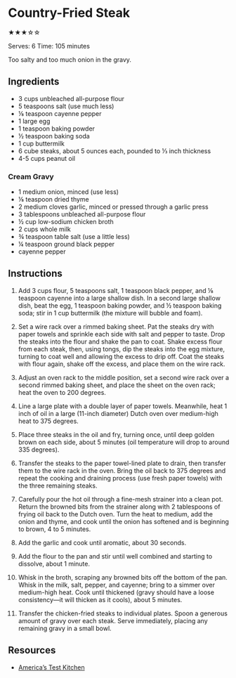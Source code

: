 # Country-Fried Steak

★★★☆☆

Serves: 6
Time: 105 minutes

Too salty and too much onion in the gravy.

## Ingredients

* 3 cups unbleached all-purpose flour
* 5 teaspoons salt (use much less)
* ⅛ teaspoon cayenne pepper
* 1 large egg
* 1 teaspoon baking powder
* ½ teaspoon baking soda
* 1 cup buttermilk
* 6 cube steaks, about 5 ounces each, pounded to ⅓ inch thickness
* 4-5 cups peanut oil

### Cream Gravy

* 1 medium onion, minced (use less)
* ⅛ teaspoon dried thyme
* 2 medium cloves garlic, minced or pressed through a garlic press
* 3 tablespoons unbleached all-purpose flour
* ½ cup low-sodium chicken broth
* 2 cups whole milk
* ¾ teaspoon table salt (use a little less)
* ¼ teaspoon ground black pepper
* cayenne pepper

## Instructions

1. Add 3 cups flour, 5 teaspoons salt, 1 teaspoon black pepper, and ⅛ teaspoon cayenne into a large shallow dish. In a second large shallow dish, beat the egg, 1 teaspoon baking powder, and ½ teaspoon baking soda; stir in 1 cup buttermilk (the mixture will bubble and foam).

2. Set a wire rack over a rimmed baking sheet. Pat the steaks dry with paper towels and sprinkle each side with salt and pepper to taste. Drop the steaks into the flour and shake the pan to coat. Shake excess flour from each steak, then, using tongs, dip the steaks into the egg mixture, turning to coat well and allowing the excess to drip off. Coat the steaks with flour again, shake off the excess, and place them on the wire rack.

3. Adjust an oven rack to the middle position, set a second wire rack over a second rimmed baking sheet, and place the sheet on the oven rack; heat the oven to 200 degrees.

4. Line a large plate with a double layer of paper towels. Meanwhile, heat 1 inch of oil in a large (11-inch diameter) Dutch oven over medium-high heat to 375 degrees.

5. Place three steaks in the oil and fry, turning once, until deep golden brown on each side, about 5 minutes (oil temperature will drop to around 335 degrees).

6. Transfer the steaks to the paper towel-lined plate to drain, then transfer them to the wire rack in the oven. Bring the oil back to 375 degrees and repeat the cooking and draining process (use fresh paper towels) with the three remaining steaks.

7. Carefully pour the hot oil through a fine-mesh strainer into a clean pot. Return the browned bits from the strainer along with 2 tablespoons of frying oil back to the Dutch oven. Turn the heat to medium, add the onion and thyme, and cook until the onion has softened and is beginning to brown, 4 to 5 minutes.

8. Add the garlic and cook until aromatic, about 30 seconds.

9. Add the flour to the pan and stir until well combined and starting to dissolve, about 1 minute.

10. Whisk in the broth, scraping any browned bits off the bottom of the pan. Whisk in the milk, salt, pepper, and cayenne; bring to a simmer over medium-high heat. Cook until thickened (gravy should have a loose consistency—it will thicken as it cools), about 5 minutes.

11. Transfer the chicken-fried steaks to individual plates. Spoon a generous amount of gravy over each steak. Serve immediately, placing any remaining gravy in a small bowl.

## Resources

* [America’s Test Kitchen](https://www.americastestkitchen.com/recipes/1844-chicken-fried-steak)
